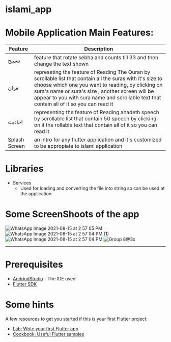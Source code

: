 # islami_app


# Mobile Application Main Features:
Feature | Description
--------|-------------
تسبيح  | feature that rotate sebha and counts till 33 and then change the text shown 
قران   | represeting the feature of Reading The Quran by scrollable list that contain all the suras with it's size to choose which one you want to reading, by clicking on sura's name or sura's size , another screen will be appear to you with sura name and scrollable text that contain all of it so you can read it 
احاديث| representing the feature of Reading ahadeth speech by scrollable list that contain 50 speech by clicking on it the rollable text that contain all of it so you can read it
Splash Screen |an intro for any flutter application and it's customized to be appropiate to islami application


# Libraries
* Services  
  * Used for loading and converting the file into string so can be used at the application 


# Some ScreenShoots of the app
![WhatsApp Image 2021-08-15 at 2 57 05 PM](https://user-images.githubusercontent.com/57330162/129481224-774c7764-9695-4e36-b97b-cb4dd28b26e8.jpeg)
![WhatsApp Image 2021-08-15 at 2 57 04 PM (1)](https://user-images.githubusercontent.com/57330162/129481228-dcadfeed-57f6-4442-99f9-de41ef05f5f8.jpeg)
![WhatsApp Image 2021-08-15 at 2 57 04 PM](https://user-images.githubusercontent.com/57330162/129481233-fabfed59-29af-448e-a483-1ba3b10b4d5a.jpeg)
![Group 8@3x](https://user-images.githubusercontent.com/57330162/129481239-4b551a1b-743b-48d3-9ebd-23bfaf58cba8.png)

-----
# Prerequisites
* [AndriodStudio](https://developer.android.com/studio) - The IDE used.
* [Flutter SDK](https://flutter.dev/)

# Some hints 
A few resources to get you started if this is your first Flutter project:

- [Lab: Write your first Flutter app](https://flutter.dev/docs/get-started/codelab)
- [Cookbook: Useful Flutter samples](https://flutter.dev/docs/cookbook)
